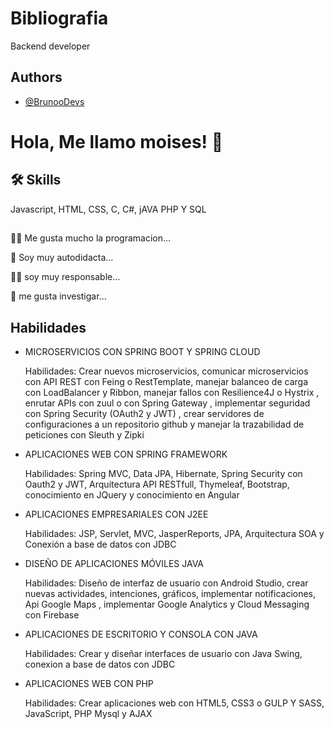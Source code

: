 
# Bibliografia

Backend developer


## Authors

- [@BrunooDevs](https://github.com/BrunooDevs)


# Hola, Me llamo moises! 👋

## 🛠 Skills
Javascript, HTML, CSS, C, C#, jAVA PHP Y SQL


## 
👩‍💻 Me gusta mucho la programacion...

🧠 Soy muy autodidacta...

👯‍♀️ soy muy responsable...

🤔 me gusta investigar...



##  Habilidades

- MICROSERVICIOS CON SPRING BOOT Y SPRING CLOUD
  
  Habilidades:
  Crear nuevos microservicios, comunicar microservicios con API REST con 
  Feing o RestTemplate, manejar balanceo de carga con LoadBalancer y 
  Ribbon, manejar fallos con Resilience4J o Hystrix , enrutar APIs con zuul 
  o con Spring Gateway , implementar seguridad con Spring Security 
  (OAuth2 y JWT) , crear servidores de configuraciones a un repositorio 
  github y manejar la trazabilidad de peticiones con Sleuth y Zipki

- APLICACIONES WEB CON SPRING FRAMEWORK
  
  Habilidades:
  Spring MVC, Data JPA, Hibernate, Spring Security con Oauth2 y JWT, 
  Arquitectura API RESTfull, Thymeleaf, Bootstrap, conocimiento en JQuery
  y conocimiento en Angular

- APLICACIONES EMPRESARIALES CON J2EE

  Habilidades:
  JSP, Servlet, MVC, JasperReports, JPA, Arquitectura SOA y Conexión a base de 
  datos con JDBC

- DISEÑO DE APLICACIONES MÓVILES JAVA

  Habilidades:
  Diseño de interfaz de usuario con Android Studio, crear nuevas 
  actividades, intenciones, gráficos, implementar notificaciones, Api 
  Google Maps , implementar Google Analytics y Cloud Messaging con 
  Firebase

- APLICACIONES DE ESCRITORIO Y CONSOLA CON JAVA
  
  Habilidades:
  Crear y diseñar interfaces de usuario con Java Swing, conexion a base de 
  datos con JDBC

- APLICACIONES WEB CON PHP

  Habilidades:
  Crear aplicaciones web con HTML5, CSS3 o GULP Y SASS, JavaScript, PHP 
  Mysql y AJAX
